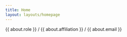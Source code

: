 ```yaml
---
title: Home
layout: layouts/homepage
---
```


{{ about.role }} / {{ about.affiliation }} / {{ about.email }}